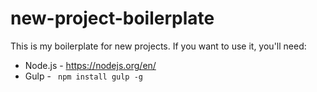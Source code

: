 # new-project-boilerplate

This is my boilerplate for new projects. If you want to use it, you'll need:
- Node.js - https://nodejs.org/en/
- Gulp - <code> npm install gulp -g</code>
